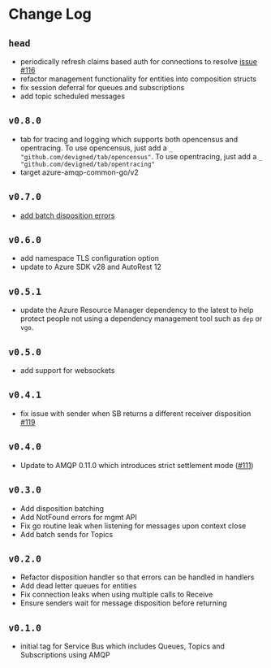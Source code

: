 # Change Log

## `head`
- periodically refresh claims based auth for connections to resolve [issue #116](https://github.com/Azure/azure-service-bus-go/issues/116)
- refactor management functionality for entities into composition structs
- fix session deferral for queues and subscriptions
- add topic scheduled messages

## `v0.8.0`
- tab for tracing and logging which supports both opencensus and opentracing. To use opencensus, just add a
  `_ "github.com/devigned/tab/opencensus"`. To use opentracing, just add a `_ "github.com/devigned/tab/opentracing"`
- target azure-amqp-common-go/v2

## `v0.7.0`
- [add batch disposition errors](https://github.com/Azure/azure-service-bus-go/pull/129)

## `v0.6.0`
- add namespace TLS configuration option
- update to Azure SDK v28 and AutoRest 12

## `v0.5.1`
- update the Azure Resource Manager dependency to the latest to help protect people not using a dependency 
  management tool such as `dep` or `vgo`.

## `v0.5.0`
- add support for websockets

## `v0.4.1`
- fix issue with sender when SB returns a different receiver disposition [#119](https://github.com/Azure/azure-service-bus-go/issues/119)

## `v0.4.0`
- Update to AMQP 0.11.0 which introduces strict settlement mode
  ([#111](https://github.com/Azure/azure-service-bus-go/issues/111))

## `v0.3.0`
- Add disposition batching
- Add NotFound errors for mgmt API
- Fix go routine leak when listening for messages upon context close
- Add batch sends for Topics

## `v0.2.0`
- Refactor disposition handler so that errors can be handled in handlers
- Add dead letter queues for entities
- Fix connection leaks when using multiple calls to Receive
- Ensure senders wait for message disposition before returning

## `v0.1.0`
- initial tag for Service Bus which includes Queues, Topics and Subscriptions using AMQP